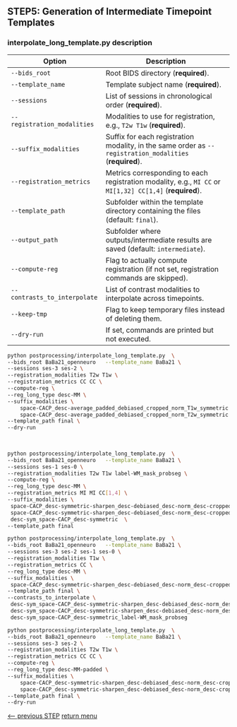 ## STEP5: Generation of Intermediate Timepoint Templates

### interpolate_long_template.py description

| Option                       | Description                                                                                              |
| ---------------------------- | -------------------------------------------------------------------------------------------------------- |
| `--bids_root`                | Root BIDS directory (**required**).                                                                      |
| `--template_name`            | Template subject name (**required**).                                                                    |
| `--sessions`                 | List of sessions in chronological order (**required**).                                                  |
| `--registration_modalities`  | Modalities to use for registration, e.g., `T2w T1w` (**required**).                                      |
| `--suffix_modalities`        | Suffix for each registration modality, in the same order as `--registration_modalities` (**required**).  |
| `--registration_metrics`     | Metrics corresponding to each registration modality, e.g., `MI CC` or `MI[1,32] CC[1,4]` (**required**). |
| `--template_path`            | Subfolder within the template directory containing the files (default: `final`).                         |
| `--output_path`              | Subfolder where outputs/intermediate results are saved (default: `intermediate`).                        |
| `--compute-reg`              | Flag to actually compute registration (if not set, registration commands are skipped).                   |
| `--contrasts_to_interpolate` | List of contrast modalities to interpolate across timepoints.                                            |
| `--keep-tmp`                 | Flag to keep temporary files instead of deleting them.                                                   |
| `--dry-run`                  | If set, commands are printed but not executed.                                                           |

```bash
python postprocessing/interpolate_long_template.py  \
--bids_root BaBa21_openneuro   --template_name BaBa21 \
--sessions ses-3 ses-2 \
--registration_modalities T2w T1w \
--registration_metrics CC CC \
--compute-reg \
--reg_long_type desc-MM \
--suffix_modalities \
    space-CACP_desc-average_padded_debiased_cropped_norm_T1w_symmetric
    space-CACP_desc-average_padded_debiased_cropped_norm_T2w_symmetric
--template_path final \
--dry-run    
      
      
```
```bash
python postprocessing/interpolate_long_template.py  \
--bids_root BaBa21_openneuro   --template_name BaBa21 \
--sessions ses-1 ses-0 \
--registration_modalities T2w T1w label-WM_mask_probseg \
--compute-reg \
--reg_long_type desc-MM \
--registration_metrics MI MI CC[1,4] \
--suffix_modalities \
 space-CACP_desc-symmetric-sharpen_desc-debiased_desc-norm_desc-cropped \
 space-CACP_desc-symmetric-sharpen_desc-debiased_desc-norm_desc-cropped \
 desc-sym_space-CACP_desc-symmetric  \
--template_path final 
```

```bash
python postprocessing/interpolate_long_template.py  \
--bids_root BaBa21_openneuro   --template_name BaBa21 \
--sessions ses-3 ses-2 ses-1 ses-0 \
--registration_modalities T1w \
--registration_metrics CC \
--reg_long_type desc-MM \
--suffix_modalities \
 space-CACP_desc-symmetric-sharpen_desc-debiased_desc-norm_desc-cropped \
--template_path final \
--contrasts_to_interpolate \
 desc-sym_space-CACP_desc-symmetric-sharpen_desc-debiased_desc-norm_desc-cropped_T1w \
 desc-sym_space-CACP_desc-symmetric-sharpen_desc-debiased_desc-norm_desc-cropped_T2w \
 desc-sym_space-CACP_desc-symmetric_label-WM_mask_probseg
```

```bash
python postprocessing/interpolate_long_template.py  \
--bids_root BaBa21_openneuro   --template_name BaBa21 \
--sessions ses-3 ses-2 \
--registration_modalities T2w T1w \
--registration_metrics CC CC \
--compute-reg \
--reg_long_type desc-MM-padded \
--suffix_modalities \
    space-CACP_desc-symmetric-sharpen_desc-debiased_desc-norm_desc-cropped \
    space-CACP_desc-symmetric-sharpen_desc-debiased_desc-norm_desc-cropped \
--template_path final \
--dry-run
```



[<-- previous STEP](longitudinal_registration.md) [return menu](../pipeline4D.md)